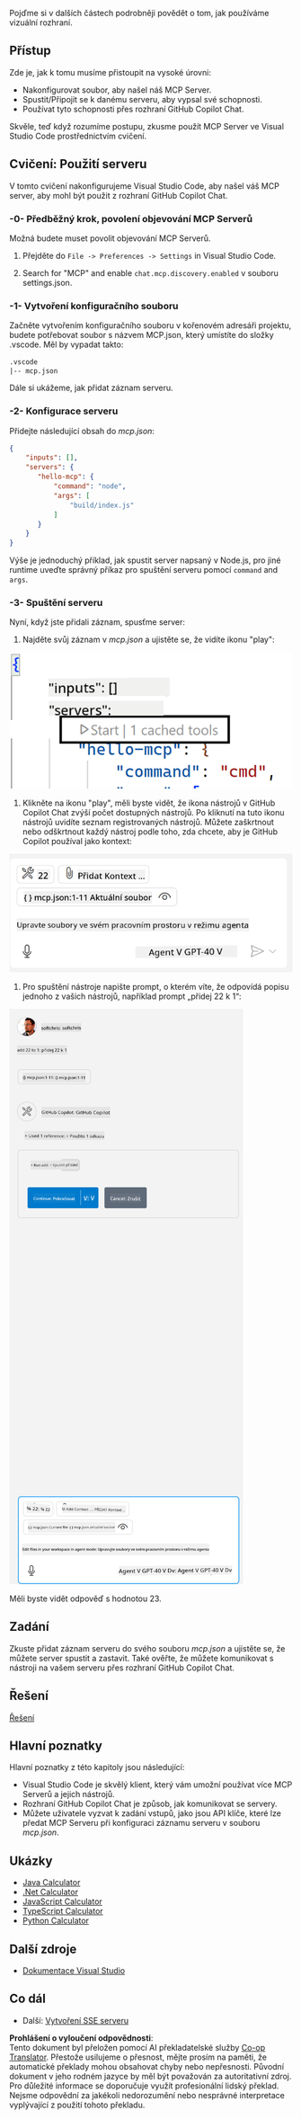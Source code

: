 <!--
CO_OP_TRANSLATOR_METADATA:
{
  "original_hash": "0eb9557780cd0a2551cdb8a16c886b51",
  "translation_date": "2025-06-17T16:09:07+00:00",
  "source_file": "03-GettingStarted/04-vscode/README.md",
  "language_code": "cs"
}
-->
Pojďme si v dalších částech podrobněji povědět o tom, jak používáme vizuální rozhraní.

## Přístup

Zde je, jak k tomu musíme přistoupit na vysoké úrovni:

- Nakonfigurovat soubor, aby našel náš MCP Server.
- Spustit/Připojit se k danému serveru, aby vypsal své schopnosti.
- Používat tyto schopnosti přes rozhraní GitHub Copilot Chat.

Skvěle, teď když rozumíme postupu, zkusme použít MCP Server ve Visual Studio Code prostřednictvím cvičení.

## Cvičení: Použití serveru

V tomto cvičení nakonfigurujeme Visual Studio Code, aby našel váš MCP server, aby mohl být použit z rozhraní GitHub Copilot Chat.

### -0- Předběžný krok, povolení objevování MCP Serverů

Možná budete muset povolit objevování MCP Serverů.

1. Přejděte do `File -> Preferences -> Settings` in Visual Studio Code.

1. Search for "MCP" and enable `chat.mcp.discovery.enabled` v souboru settings.json.

### -1- Vytvoření konfiguračního souboru

Začněte vytvořením konfiguračního souboru v kořenovém adresáři projektu, budete potřebovat soubor s názvem MCP.json, který umístíte do složky .vscode. Měl by vypadat takto:

```text
.vscode
|-- mcp.json
```

Dále si ukážeme, jak přidat záznam serveru.

### -2- Konfigurace serveru

Přidejte následující obsah do *mcp.json*:

```json
{
    "inputs": [],
    "servers": {
       "hello-mcp": {
           "command": "node",
           "args": [
               "build/index.js"
           ]
       }
    }
}
```

Výše je jednoduchý příklad, jak spustit server napsaný v Node.js, pro jiné runtime uveďte správný příkaz pro spuštění serveru pomocí `command` and `args`.

### -3- Spuštění serveru

Nyní, když jste přidali záznam, spusťme server:

1. Najděte svůj záznam v *mcp.json* a ujistěte se, že vidíte ikonu "play":

  ![Spuštění serveru ve Visual Studio Code](../../../../translated_images/vscode-start-server.8e3c986612e3555de47e5b1e37b2f3020457eeb6a206568570fd74a17e3796ad.cs.png)  

1. Klikněte na ikonu "play", měli byste vidět, že ikona nástrojů v GitHub Copilot Chat zvýší počet dostupných nástrojů. Po kliknutí na tuto ikonu nástrojů uvidíte seznam registrovaných nástrojů. Můžete zaškrtnout nebo odškrtnout každý nástroj podle toho, zda chcete, aby je GitHub Copilot používal jako kontext:

  ![Spuštění serveru ve Visual Studio Code](../../../../translated_images/vscode-tool.0b3bbea2fb7d8c26ddf573cad15ef654e55302a323267d8ee6bd742fe7df7fed.cs.png)

1. Pro spuštění nástroje napište prompt, o kterém víte, že odpovídá popisu jednoho z vašich nástrojů, například prompt „přidej 22 k 1“:

  ![Spuštění nástroje z GitHub Copilot](../../../../translated_images/vscode-agent.d5a0e0b897331060518fe3f13907677ef52b879db98c64d68a38338608f3751e.cs.png)

  Měli byste vidět odpověď s hodnotou 23.

## Zadání

Zkuste přidat záznam serveru do svého souboru *mcp.json* a ujistěte se, že můžete server spustit a zastavit. Také ověřte, že můžete komunikovat s nástroji na vašem serveru přes rozhraní GitHub Copilot Chat.

## Řešení

[Řešení](./solution/README.md)

## Hlavní poznatky

Hlavní poznatky z této kapitoly jsou následující:

- Visual Studio Code je skvělý klient, který vám umožní používat více MCP Serverů a jejich nástrojů.
- Rozhraní GitHub Copilot Chat je způsob, jak komunikovat se servery.
- Můžete uživatele vyzvat k zadání vstupů, jako jsou API klíče, které lze předat MCP Serveru při konfiguraci záznamu serveru v souboru *mcp.json*.

## Ukázky

- [Java Calculator](../samples/java/calculator/README.md)
- [.Net Calculator](../../../../03-GettingStarted/samples/csharp)
- [JavaScript Calculator](../samples/javascript/README.md)
- [TypeScript Calculator](../samples/typescript/README.md)
- [Python Calculator](../../../../03-GettingStarted/samples/python)

## Další zdroje

- [Dokumentace Visual Studio](https://code.visualstudio.com/docs/copilot/chat/mcp-servers)

## Co dál

- Další: [Vytvoření SSE serveru](/03-GettingStarted/05-sse-server/README.md)

**Prohlášení o vyloučení odpovědnosti**:  
Tento dokument byl přeložen pomocí AI překladatelské služby [Co-op Translator](https://github.com/Azure/co-op-translator). Přestože usilujeme o přesnost, mějte prosím na paměti, že automatické překlady mohou obsahovat chyby nebo nepřesnosti. Původní dokument v jeho rodném jazyce by měl být považován za autoritativní zdroj. Pro důležité informace se doporučuje využít profesionální lidský překlad. Nejsme odpovědní za jakékoli nedorozumění nebo nesprávné interpretace vyplývající z použití tohoto překladu.